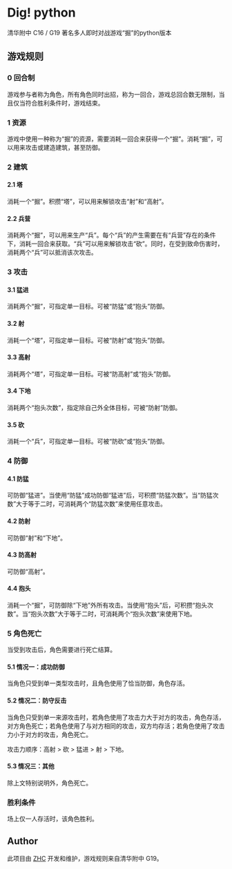 # Dig! python

清华附中 C16 / G19 著名多人即时对战游戏“掘”的python版本

## 游戏规则
### 0 回合制
游戏参与者称为角色，所有角色同时出招，称为一回合，游戏总回合数无限制，当且仅当符合胜利条件时，游戏结束。
### 1 资源
游戏中使用一种称为“掘”的资源，需要消耗一回合来获得一个“掘”。消耗“掘”，可以用来攻击或建造建筑，甚至防御。
### 2 建筑
#### 2.1 塔
消耗一个“掘”。积攒“塔”，可以用来解锁攻击“射”和“高射”。
#### 2.2 兵营
消耗两个“掘”，可以用来生产“兵”。每个“兵”的产生需要在有“兵营”存在的条件下，消耗一回合来获取。“兵”可以用来解锁攻击“砍”。同时，在受到致命伤害时，消耗两个“兵”可以抵消该次攻击。
### 3 攻击
#### 3.1 猛进
消耗两个“掘”，可指定单一目标。可被“防猛”或“抱头”防御。
#### 3.2 射
消耗一个“塔”，可指定单一目标。可被“防射”或“抱头”防御。
#### 3.3 高射
消耗两个“塔”，可指定单一目标。可被“防高射”或“抱头”防御。
#### 3.4 下地
消耗两个“抱头次数”，指定除自己外全体目标，可被“防射”防御。
#### 3.5 砍
消耗一个“兵”，可指定单一目标。可被“防砍”或“抱头”防御。
###  4 防御
#### 4.1 防猛
可防御“猛进”。当使用“防猛”成功防御“猛进”后，可积攒“防猛次数”。当“防猛次数”大于等于二时，可消耗两个“防猛次数”来使用任意攻击。
#### 4.2 防射
可防御“射”和“下地”。
#### 4.3 防高射
可防御“高射”。
#### 4.4 抱头
消耗一个“掘”，可防御除“下地”外所有攻击。当使用“抱头”后，可积攒“抱头次数”。当“抱头次数”大于等于二时，可消耗两个“抱头次数”来使用下地。
### 5 角色死亡
当受到攻击后，角色需要进行死亡结算。
#### 5.1 情况一：成功防御
当角色只受到单一类型攻击时，且角色使用了恰当防御，角色存活。
#### 5.2 情况二：防守反击
当角色只受到单一来源攻击时，若角色使用了攻击力大于对方的攻击，角色存活，对方角色死亡；若角色使用了与对方相同的攻击，双方均存活；若角色使用了攻击力小于对方的攻击，角色死亡。

攻击力顺序：高射 > 砍 > 猛进 > 射 > 下地。
#### 5.3 情况三：其他
除上文特别说明外，角色死亡。
### 胜利条件
场上仅一人存活时，该角色胜利。

## Author

此项目由 [ZHC](https://github.com/zhc7) 开发和维护，游戏规则来自清华附中 G19。